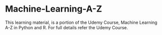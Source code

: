 # Machine-Learning-A-Z
This learning material, is a portion of the Udemy Course, Machine Learning A-Z in Python and R. 
For full details refer the Udemy Course.
